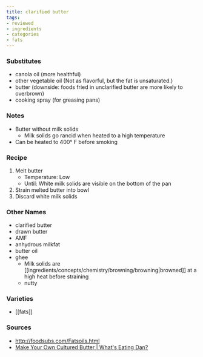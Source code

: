 ```yaml
---
title: clarified butter
tags:
- reviewed
- ingredients
- categories
- fats
---
```

### Substitutes
* canola oil (more healthful)
* other vegetable oil (Not as flavorful, but the fat is unsaturated.)
* butter (downside: foods fried in unclarified butter are more likely to overbrown)
* cooking spray (for greasing pans)

### Notes
* Butter without milk solids
	* Milk solids go rancid when heated to a high temperature
* Can be heated to 400° F before smoking

### Recipe
1. Melt butter
	- Temperature: Low
	- Until: White milk solids are visible on the bottom of the pan
2. Strain melted butter into bowl
3. Discard white milk solids

### Other Names
* clarified butter
* drawn butter
* AMF
* anhydrous milkfat
* butter oil
* ghee
	* Milk solids are [[ingredients/concepts/chemistry/browning/browning|browned]] at a high heat before straining
	- nutty
	
### Varieties
* [[fats]]

### Sources
* http://foodsubs.com/Fatsoils.html
* [Make Your Own Cultured Butter | What's Eating Dan?](https://www.youtube.com/watch?v=uhj9O9NbZao)
